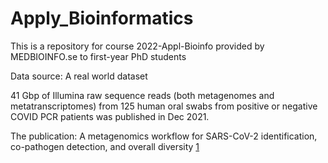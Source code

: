 # Apply_Bioinformatics

This is a repository for course 2022-Appl-Bioinfo provided by MEDBIOINFO.se to first-year PhD students

Data source: A real world dataset

41 Gbp of Illumina raw sequence reads (both metagenomes and metatranscriptomes) from 125 human oral swabs from positive or negative COVID PCR patients was published in Dec 2021. 

The publication: A metagenomics workflow for SARS-CoV-2 identification, co-pathogen detection, and overall diversity [1]





[1]: https://www.sciencedirect.com/science/article/pii/S1386653221002924

